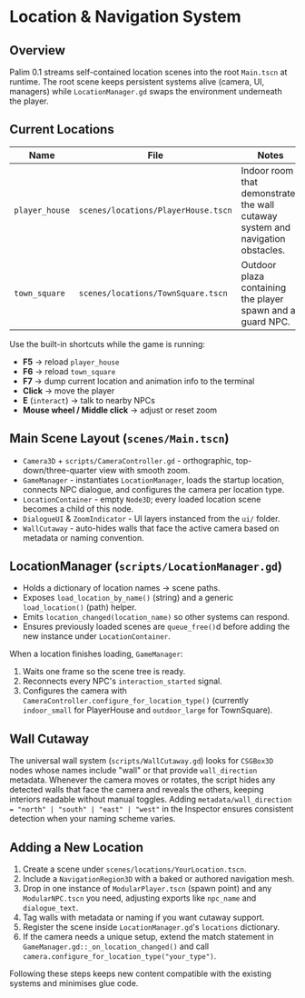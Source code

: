 # Location & Navigation System

## Overview
Palim 0.1 streams self-contained location scenes into the root `Main.tscn` at runtime. The root scene keeps persistent systems alive (camera, UI, managers) while `LocationManager.gd` swaps the environment underneath the player.

## Current Locations

| Name | File | Notes |
| ---- | ---- | ----- |
| `player_house` | `scenes/locations/PlayerHouse.tscn` | Indoor room that demonstrates the wall cutaway system and navigation obstacles. |
| `town_square` | `scenes/locations/TownSquare.tscn` | Outdoor plaza containing the player spawn and a guard NPC. |

Use the built-in shortcuts while the game is running:

- **F5** -> reload `player_house`
- **F6** -> reload `town_square`
- **F7** -> dump current location and animation info to the terminal
- **Click** -> move the player
- **E** (`interact`) -> talk to nearby NPCs
- **Mouse wheel / Middle click** -> adjust or reset zoom

## Main Scene Layout (`scenes/Main.tscn`)

- `Camera3D` + `scripts/CameraController.gd` - orthographic, top-down/three-quarter view with smooth zoom.
- `GameManager` - instantiates `LocationManager`, loads the startup location, connects NPC dialogue, and configures the camera per location type.
- `LocationContainer` - empty `Node3D`; every loaded location scene becomes a child of this node.
- `DialogueUI` & `ZoomIndicator` - UI layers instanced from the `ui/` folder.
- `WallCutaway` - auto-hides walls that face the active camera based on metadata or naming convention.

## LocationManager (`scripts/LocationManager.gd`)

- Holds a dictionary of location names -> scene paths.
- Exposes `load_location_by_name()` (string) and a generic `load_location()` (path) helper.
- Emits `location_changed(location_name)` so other systems can respond.
- Ensures previously loaded scenes are `queue_free()`d before adding the new instance under `LocationContainer`.

When a location finishes loading, `GameManager`:

1. Waits one frame so the scene tree is ready.
2. Reconnects every NPC's `interaction_started` signal.
3. Configures the camera with `CameraController.configure_for_location_type()` (currently `indoor_small` for PlayerHouse and `outdoor_large` for TownSquare).

## Wall Cutaway

The universal wall system (`scripts/WallCutaway.gd`) looks for `CSGBox3D` nodes whose names include "wall" or that provide `wall_direction` metadata. Whenever the camera moves or rotates, the script hides any detected walls that face the camera and reveals the others, keeping interiors readable without manual toggles. Adding `metadata/wall_direction = "north" | "south" | "east" | "west"` in the Inspector ensures consistent detection when your naming scheme varies.

## Adding a New Location

1. Create a scene under `scenes/locations/YourLocation.tscn`.
2. Include a `NavigationRegion3D` with a baked or authored navigation mesh.
3. Drop in one instance of `ModularPlayer.tscn` (spawn point) and any `ModularNPC.tscn` you need, adjusting exports like `npc_name` and `dialogue_text`.
4. Tag walls with metadata or naming if you want cutaway support.
5. Register the scene inside `LocationManager.gd`'s `locations` dictionary.
6. If the camera needs a unique setup, extend the match statement in `GameManager.gd::_on_location_changed()` and call `camera.configure_for_location_type("your_type")`.

Following these steps keeps new content compatible with the existing systems and minimises glue code.
